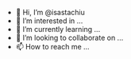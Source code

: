 - 👋 Hi, I’m @isastachiu
- 👀 I’m interested in ...
- 🌱 I’m currently learning ...
- 💞️ I’m looking to collaborate on ...
- 📫 How to reach me ...

<!---
isastachiu/isastachiu is a ✨ special ✨ repository because its `README.md` (this file) appears on your GitHub profile.
You can click the Preview link to take a look at your changes.
--->
